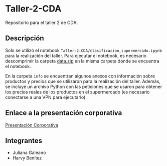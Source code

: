 # Taller-2-CDA
Repositorio para el taller 2 de CDA.

## Descripción
Solo se utilizó el notebook `Taller-2-CDA/clasificacion_supermercado.ipynb` para la realización del taller. Para ejecutar el notebook, es necesario descomprimir la carpeta [data.zip](https://uniandes-my.sharepoint.com/:u:/g/personal/ja_galeanoc1_uniandes_edu_co/EdBx1q7YKDhLqshUEZSKdmcBkcFDLZ7wfdcMbpkHLy1LjA?e=w6T4ZZ) en la misma carpeta donde se encuentra el notebook.

En la carpeta `info` se encuentran algunos anexos con información sobre productos y precios que se utilizaron para la realización del taller. Además, se incluye un archivo Python con las peticiones que se usaron para obtener los precios reales de los productos en el supermercado (es necesario conectarse a una VPN para ejecutarlo).

## Enlace a la presentación corporativa
[Presentación Corporativa](https://uniandes-my.sharepoint.com/:p:/g/personal/ja_galeanoc1_uniandes_edu_co/EUi5mMit8vpGqZWJ-LSwxbMBuqaxMuDjI6EeS6IvnSoDAg?e=areM1f)

## Integrantes
- Juliana Galeano
- Harvy Benítez